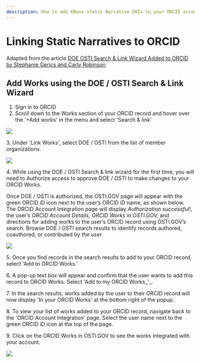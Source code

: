 ```yaml
---
description: How to add KBase static Narrative DOIs to your ORCID account.
---
```


# Linking Static Narratives to ORCID

Adapted from the article [DOE OSTI Search & Link Wizard Added to ORCID by  Stephanie Gerics and Carly Robinson](https://info.orcid.org/doe-osti-search-link-wizard/)

## Add Works using the DOE / OSTI Search & Link Wizard

1. Sign in to ORCID
2. Scroll down to the Works section of your ORCID record and hover over the '+Add works' in the menu and select 'Search & link'

![](../../.gitbook/assets/works\_orcid.png)

3\. Under 'Link Works', select DOE / OSTI from the list of member organizations.&#x20;

![](../../.gitbook/assets/osti\_linkworksorcid.png)

4\. While using the DOE / OSTI Search & link wizard for the first time, you will need to Authorize access to approve DOE / OSTI to make changes to your ORCID Works.&#x20;

Once DOE / OSTI is authorized, the OSTI.GOV page will appear with the green ORCID iD icon next to the user’s ORCID iD name, as shown below. The ORCID Account Integration page will display _Authorization successful!_, the user’s _ORCID Account Details,_ _ORCID Works in OSTI.GOV,_ and directions for adding works to the user’s ORCID record using OSTI.GOV’s search. Browse DOE / OSTI search results to identify records authored, coauthored, or contributed by the user

![](../../.gitbook/assets/osti\_authorizelink.png)

5\. Once you find records in the search results to add to your ORCID record, select 'Add to ORCID Works.'

6\. A pop-up text box will appear and confirm that the user wants to add this record to ORCID Works. Select 'Add to my ORCID Works_'_.&#x20;

7\. In the search results, works added by the user to their ORCID record will now display 'In your ORCID Works' at the bottom right of the popup.

8\. To view your list of works added to your ORCID record, navigate back to the 'ORCID Account Integration' page. Select the user name next to the green ORCID iD icon at the top of the page.&#x20;

9\. Click on the ORCID Works in OSTI.GOV to see the works integrated with your account.&#x20;

![](../../.gitbook/assets/orcid\_accountintegration.png)
